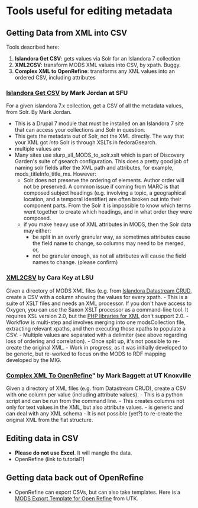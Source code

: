# Tools useful for editing metadata

## Getting Data from XML into CSV

Tools described here:
1. **Islandora Get CSV**: gets values via Solr for an Islandora 7 collection
1. **XML2CSV**: transform MODS XML values into CSV, by xpath. Buggy.
1. **Complex XML to OpenRefine**: transforms any XML values into an ordered CSV, including attributes

### [Islandora Get CSV](https://github.com/mjordan/islandora_get_csv) by Mark Jordan at SFU
For a given islandora 7.x collection, get a CSV of all the metadata values, from Solr. By Mark Jordan.
  - This is a Drupal 7 module that must be installed on an Islandora 7 site that can access your collections and Solr in question. 
  - This gets the metadata out of Solr, not the XML directly. The way that your XML got _into_ Solr is through XSLTs in fedoraGsearch. 
  - multiple values are 
  - Many sites use slurp_all_MODS_to_solr.xslt which is part of Discovery Garden's suite of gsearch configuration. This does a pretty 
    good job of naming solr fields after the XML path and attributes, for example, mods_titleInfo_title_ms. 
    However:
      - Solr does not preserve the ordering of elements. Author order will not be preserved. A common issue if coming from MARC is that composed subject headings 
      (e.g. involving a topic, a geographical location, and a temporal identifier)
      are often broken out into their component parts. From the Solr it is impossible to know which terms went together to create which headings, 
      and in what order they were composed.       
      - if you make heavy use of XML attributes in MODS, then the Solr data may either:
        - be split in an overly granular way, as sometimes attributes cause the field name to change, so columns may need to be merged, or,
        - not be granular enough, as not all attributes will cause the field names to change. (please confirm)

### [XML2CSV](https://github.com/carakey/xml2csv) by Cara Key at LSU
Given a directory of MODS XML files (e.g. from [Islandora Datastream CRUD](https://github.com/SFULibrary/islandora_datastream_crud), create a CSV with a column showing the values for every xpath.
    - This is a suite of XSLT files and needs an XML processor. If you don't have access to Oxygen, you can use the Saxon XSLT processor as a command-line tool. It requires XSL version 2.0, but the [PHP libraries for XML](https://www.php.net/manual/en/book.xsl.php) don't support 2.0.
    - Workflow is multi-step and involves merging into one modsCollection file, extracting relevant xpaths, and then executing those xpaths to populate a CSV.
    - Multiple values are separated with a delimiter (see above regarding loss of ordering and correlation).
    - Once split up, it's not possible to re-create the original XML.
    - Work in progress, as it was initially developed to be generic, but re-worked to focus on the MODS to RDF mapping developed by the MIG. 

### [Complex XML To OpenRefine](https://github.com/markpbaggett/complex_xml_to_openrefine)" by Mark Baggett at UT Knoxville
Given a directory of XML files (e.g. from Datastream CRUD), create a CSV with one column per value (including attribute values). 
    - This is a python script and can be run from the command line.
    - This creates columns not only for text values in the XML, but also attribute values.
    - is generic and can deal with any XML schema
    - It is not possible (yet?) to re-create the original XML from the flat structure.

## Editing data in CSV

- **Please do not use Excel**. It will mangle the data.
- OpenRefine (link to tutorial?)

## Getting data back out of OpenRefine

- OpenRefine can export CSVs, but can also take templates. Here is a [MODS Export Template for Open Refine](https://github.com/UTKcataloging/tenncities/blob/master/cleaned_data/remediation_files/open_refine_template.md) from UTK.
    

